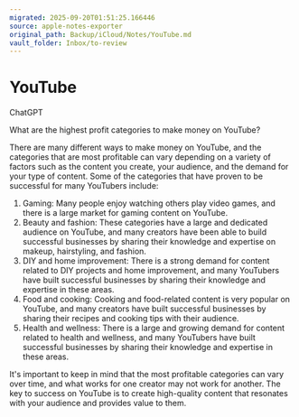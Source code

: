 ```yaml
---
migrated: 2025-09-20T01:51:25.166446
source: apple-notes-exporter
original_path: Backup/iCloud/Notes/YouTube.md
vault_folder: Inbox/to-review
---
```

# YouTube 

ChatGPT

What are the highest profit categories to make money on YouTube?

There are many different ways to make money on YouTube, and the categories that are most profitable can vary depending on a variety of factors such as the content you create, your audience, and the demand for your type of content. Some of the categories that have proven to be successful for many YouTubers include:
1. Gaming: Many people enjoy watching others play video games, and there is a large market for gaming content on YouTube.
2. Beauty and fashion: These categories have a large and dedicated audience on YouTube, and many creators have been able to build successful businesses by sharing their knowledge and expertise on makeup, hairstyling, and fashion.
3. DIY and home improvement: There is a strong demand for content related to DIY projects and home improvement, and many YouTubers have built successful businesses by sharing their knowledge and expertise in these areas.
4. Food and cooking: Cooking and food-related content is very popular on YouTube, and many creators have built successful businesses by sharing their recipes and cooking tips with their audience.
5. Health and wellness: There is a large and growing demand for content related to health and wellness, and many YouTubers have built successful businesses by sharing their knowledge and expertise in these areas.

It's important to keep in mind that the most profitable categories can vary over time, and what works for one creator may not work for another. The key to success on YouTube is to create high-quality content that resonates with your audience and provides value to them.
